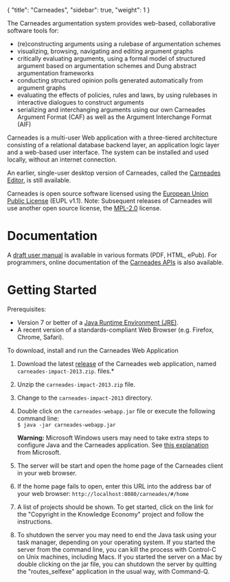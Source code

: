 {
  "title": "Carneades",
  "sidebar": true,
  "weight": 1
}


The Carneades argumentation system provides web-based, collaborative
software tools for: 

- (re)constructing arguments using a rulebase of argumentation schemes
- visualizing, browsing, navigating and editing argument graphs
- critically evaluating arguments, using a formal model of structured
  argument based on argumentation schemes and Dung abstract argumentation frameworks
- conducting structured opinion polls generated automatically from argument graphs
- evaluating the effects of policies, rules and laws, by using
  rulebases in interactive dialogues to construct arguments
- serializing and interchanging arguments using our own
  Carneades Argument Format (CAF) as well as the Argument Interchange Format
  (AIF)

Carneades is a multi-user Web application with a three-tiered
architecture consisting of a relational database backend layer, an
application logic layer and a web-based user interface. The system can be installed and used locally, without an internet connection.

An earlier, single-user desktop version of Carneades, called the
[Carneades Editor](https://github.com/carneades/carneades/releases/download/v1.0.2/carneades-editor-1.0.2.jar),
is still available.

Carneades is open source software licensed using the [European Union
Public License](http://ec.europa.eu/idabc/en/document/7774.html) (EUPL
v1.1). Note: Subsequent releases of Carneades will use another open source license, the [MPL-2.0](http://opensource.org/licenses/MPL-2.0) license. 

# Documentation

A [draft user
manual](https://github.com/carneades/carneades/blob/master/doc/manual/out/)
is available in various formats (PDF, HTML, ePub).
For programmers, online documentation of the [Carneades
APIs](http://carneades.github.com/doc/api) is also available.

# Getting Started

Prerequisites:

-   Version 7 or better of a [Java Runtime Environment (JRE)](https://www.java.com/en/).
-   A recent version of a standards-compliant Web Browser (e.g. Firefox,
    Chrome, Safari).

To download, install and run the Carneades Web Application

1.  Download the latest
    [release](https://github.com/carneades/carneades/releases/download/final-impact-review-rc0/carneades-impact-2013.zip)
    of the Carneades web application, named
    `carneades-impact-2013.zip`. 
    files.*
2.  Unzip the `carneades-impact-2013.zip` file.
3.  Change to the `carneades-impact-2013` directory.
4.  Double click on the `carneades-webapp.jar` file or execute the
    following command line:\
     `$ java -jar carneades-webapp.jar`

    **Warning:** Microsoft Windows users may need to take extra steps to
    configure Java and the Carneades application. See [this
    explanation](http://answers.microsoft.com/en-us/windows/forum/windows_7-windows_programs/since-updating-to-windows-7-i-am-unable-to-run-any/b4b2c2fb-8634-4d26-bf76-a27cb7e6cbff)
    from Microsoft.

5.  The server will be start and open the home page of the Carneades
    client in your web browser.
6.  If the home page fails to open, enter this URL into the address bar
    of your web browser:  `http://localhost:8080/carneades/#/home`
7.  A list of projects should be shown. To get started, click on the
    link for the "Copyright in the Knowledge Economy" project and follow
    the instructions.
8.  To shutdown the server you may need to end the Java task using your
    task manager, depending on your operating system. If you started the
    server from the command line, you can kill the process with
    Control-C on Unix machines, including Macs. If you started the
    server on a Mac by double clicking on the jar file, you can shutdown
    the server by quitting the "routes\_selfexe" application in the
    usual way, with Command-Q.



